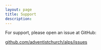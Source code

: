 ```yaml
---
layout: page
title: Support
description:
---
```


For support, please open an issue at GitHub:

[github.com/adventistchurch/alps/issues](https://github.com/adventistchurch/alps/issues)
